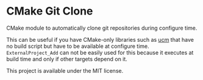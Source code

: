 # CMake Git Clone

CMake module to automatically clone git repositories during configure time.

This can be useful if you have CMake-only libraries such as [ucm](https://github.com/onqtam/ucm) that have no build script but have to be available at configure time. `ExternalProject_Add` can not be easily used for this because it executes at build time and only if other targets depend on it.

This project is available under the MIT license. 
